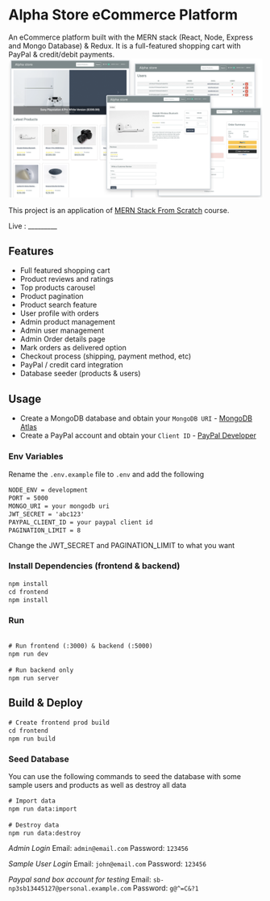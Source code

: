 # Alpha Store eCommerce Platform

An eCommerce platform built with the MERN stack (React, Node, Express and Mongo Database) & Redux.
It is a full-featured shopping cart with PayPal & credit/debit payments.
<img src="./frontend/public/images/screens.png">

This project is an application of  [MERN Stack From Scratch](https://www.traversymedia.com/mern-stack-from-scratch) course. 

Live : _________


## Features

- Full featured shopping cart
- Product reviews and ratings
- Top products carousel
- Product pagination
- Product search feature
- User profile with orders
- Admin product management
- Admin user management
- Admin Order details page
- Mark orders as delivered option
- Checkout process (shipping, payment method, etc)
- PayPal / credit card integration
- Database seeder (products & users)

## Usage

- Create a MongoDB database and obtain your `MongoDB URI` - [MongoDB Atlas](https://www.mongodb.com/cloud/atlas/register)
- Create a PayPal account and obtain your `Client ID` - [PayPal Developer](https://developer.paypal.com/)

### Env Variables

Rename the `.env.example` file to `.env` and add the following

```
NODE_ENV = development
PORT = 5000
MONGO_URI = your mongodb uri
JWT_SECRET = 'abc123'
PAYPAL_CLIENT_ID = your paypal client id
PAGINATION_LIMIT = 8
```

Change the JWT_SECRET and PAGINATION_LIMIT to what you want

### Install Dependencies (frontend & backend)

```
npm install
cd frontend
npm install
```

### Run

```

# Run frontend (:3000) & backend (:5000)
npm run dev

# Run backend only
npm run server
```

## Build & Deploy

```
# Create frontend prod build
cd frontend
npm run build
```

### Seed Database

You can use the following commands to seed the database with some sample users and products as well as destroy all data

```
# Import data
npm run data:import

# Destroy data
npm run data:destroy
```


*Admin Login*
Email: `admin@email.com`
Password: `123456`

*Sample User Login*
Email: `john@email.com`
Password: `123456`

*Paypal sand box account for testing*
Email: `sb-np3sb13445127@personal.example.com`
Password: `g@^=C&?1`
